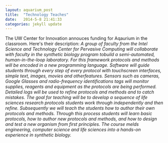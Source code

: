 ```yaml
---
layout: aquarium_post
title:  "Technology Teaches"
date:   2014-5-8 21:41:33
categories: jekyll update
---
```



The UW Center for Innovation annouces funding for Aqaurium in the
classroom. Here's their description: <i>A group of faculty from the Intel
Science and Technology Center for Pervasive Computing will collaborate
with faculty in the synthetic biology program tobuild a
semi-automated, human-in-the-loop laboratory. For this framework
protocols and methods will be encoded in a new programming
language. Software will guide students through every step of every
protocol with touchscreen interfaces, simple text, images, movies and
otherfeatures. Sensors such as cameras, Google Glasses and
radio-frequency identifications tags will monitor supplies, reagents
and equipment as the protocols are being performed. Detailed logs will
be used to refine protocols and methods and to catch mistakes. The
goal for teaching will be to develop a sequence of life sciences
research protocols students work through independently and then
refine. Subsequently we will teach the students how to author their
own protocols and methods. Through this process students will learn
basic protocols, how to author new protocols and methods, and how to
design and test a new organism from first principles. The course melds
engineering, computer science and life sciences into a hands-on
experience in synthetic biology.</i>
